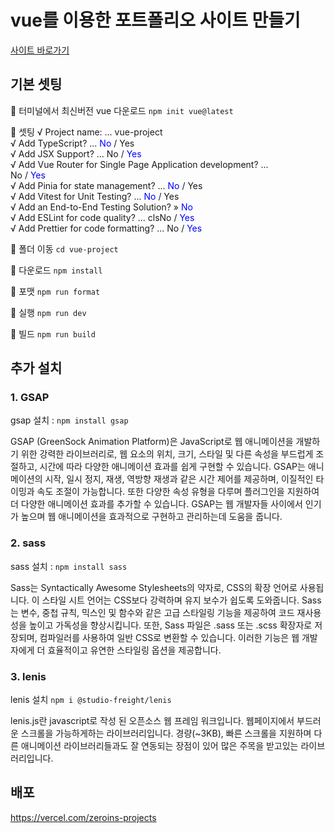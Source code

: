 # vue를 이용한 포트폴리오 사이트 만들기
[사이트 바로가기](https://vue-project1109.vercel.app/)

## 기본 셋팅

🥨 터미널에서 최신버전 vue 다운로드
`npm init vue@latest`

🥨 셋팅
√ Project name: ... vue-project  
√ Add TypeScript? ... <span style="color: blue">No</span> / Yes  
√ Add JSX Support? ... No / <span style="color: blue">Yes</span>  
√ Add Vue Router for Single Page Application development? ...  
No / <span style="color: blue">Yes</span>  
√ Add Pinia for state management? ... <span style="color: blue">No</span> / Yes  
√ Add Vitest for Unit Testing? ... <span style="color: blue">No</span> / Yes  
√ Add an End-to-End Testing Solution? » <span style="color: blue">No</span>  
√ Add ESLint for code quality? ... clsNo / <span style="color: blue">Yes</span>  
√ Add Prettier for code formatting? ... No / <span style="color: blue">Yes</span>

🥨 폴더 이동
`cd vue-project`

🥨 다운로드
`npm install`

🥨 포맷
`npm run format`

🥨 실행
`npm run dev`

🥨 빌드
`npm run build`

## 추가 설치

### 1. GSAP

gsap 설치 : `npm install gsap`

GSAP (GreenSock Animation Platform)은 JavaScript로 웹 애니메이션을 개발하기 위한 강력한 라이브러리로, 웹 요소의 위치, 크기, 스타일 및 다른 속성을 부드럽게 조절하고, 시간에 따라 다양한 애니메이션 효과를 쉽게 구현할 수 있습니다. GSAP는 애니메이션의 시작, 일시 정지, 재생, 역방향 재생과 같은 시간 제어를 제공하며, 이질적인 타이밍과 속도 조절이 가능합니다. 또한 다양한 속성 유형을 다루며 플러그인을 지원하여 더 다양한 애니메이션 효과를 추가할 수 있습니다. GSAP는 웹 개발자들 사이에서 인기가 높으며 웹 애니메이션을 효과적으로 구현하고 관리하는데 도움을 줍니다.

### 2. sass

sass 설치 : `npm install sass`

Sass는 Syntactically Awesome Stylesheets의 약자로, CSS의 확장 언어로 사용됩니다. 이 스타일 시트 언어는 CSS보다 강력하며 유지 보수가 쉽도록 도와줍니다. Sass는 변수, 중첩 규칙, 믹스인 및 함수와 같은 고급 스타일링 기능을 제공하여 코드 재사용성을 높이고 가독성을 향상시킵니다. 또한, Sass 파일은 .sass 또는 .scss 확장자로 저장되며, 컴파일러를 사용하여 일반 CSS로 변환할 수 있습니다. 이러한 기능은 웹 개발자에게 더 효율적이고 유연한 스타일링 옵션을 제공합니다.

### 3. lenis

lenis 설치 `npm i @studio-freight/lenis`

lenis.js란 javascript로 작성 된 오픈소스 웹 프레임 워크입니다.
웹페이지에서 부드러운 스크롤을 가능하게하는 라이브러리입니다. 경량(~3KB), 빠른 스크롤을 지원하며 다른 애니메이션 라이브러리들과도 잘 연동되는 장점이 있어 많은 주목을 받고있는 라이브러리입니다.

## 배포
https://vercel.com/zeroins-projects
